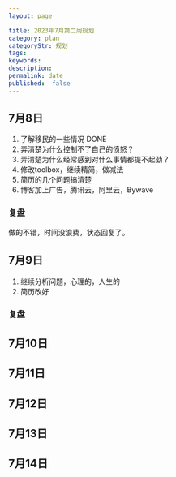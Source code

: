 ```yaml
---
layout: page

title: 2023年7月第二周规划
category: plan
categoryStr: 规划
tags:
keywords:
description:
permalink: date
published:  false
---
```


## 
## 7月8日
1. 了解移民的一些情况  DONE
2. 弄清楚为什么控制不了自己的愤怒？
3. 弄清楚为什么经常感到对什么事情都提不起劲？
4. 修改toolbox，继续精简，做减法
5. 简历的几个问题搞清楚
6. 博客加上广告，腾讯云，阿里云，Bywave
### 复盘
做的不错，时间没浪费，状态回复了。
## 7月9日
1. 继续分析问题，心理的，人生的
2. 简历改好
### 复盘 
## 7月10日
## 7月11日
## 7月12日
## 7月13日
## 7月14日







